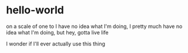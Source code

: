 # hello-world

on a scale of one to I have no idea what I'm doing, I pretty much have no idea what I'm doing, but hey, gotta live life


I wonder if I'll ever actually use this thing
